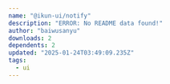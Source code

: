 ```yaml
---
name: "@ikun-ui/notify"
description: "ERROR: No README data found!"
author: "baiwusanyu"
downloads: 2
dependents: 2
updated: "2025-01-24T03:49:09.235Z"
tags: 
  - ui
---
```

